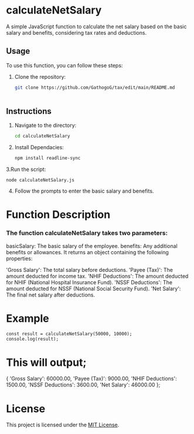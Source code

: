 
# calculateNetSalary

A simple JavaScript function to calculate the net salary based on the basic salary and benefits, considering tax rates and deductions.

## Usage

To use this function, you can follow these steps:

1. Clone the repository:
   ```bash
   git clone https://github.com/GathogoG/tax/edit/main/README.md
 
## Instructions

 1. Navigate to the directory:

     ```bash
    cd calculateNetSalary

 2. Install Dependacies:

    ```bash
    npm install readline-sync

 3.Run the script:
 
    node calculateNetSalary.js

 4. Follow the prompts to enter the basic salary and benefits.

# Function Description
### The function calculateNetSalary takes two parameters:

basicSalary: The basic salary of the employee.
benefits: Any additional benefits or allowances.
It returns an object containing the following properties:

'Gross Salary': The total salary before deductions.
'Payee (Tax)': The amount deducted for income tax.
'NHIF Deductions': The amount deducted for NHIF (National Hospital Insurance Fund).
'NSSF Deductions': The amount deducted for NSSF (National Social Security Fund).
'Net Salary': The final net salary after deductions.


 # Example
   
    const result = calculateNetSalary(50000, 10000);
    console.log(result);

 # This will output;


 {
    'Gross Salary': 60000.00,
    'Payee (Tax)': 9000.00,
    'NHIF Deductions': 1500.00,
    'NSSF Deductions': 3600.00,
    'Net Salary': 46000.00
};

 # License
This project is licensed under the [MIT License](https://opensource.org/licenses/MIT).
